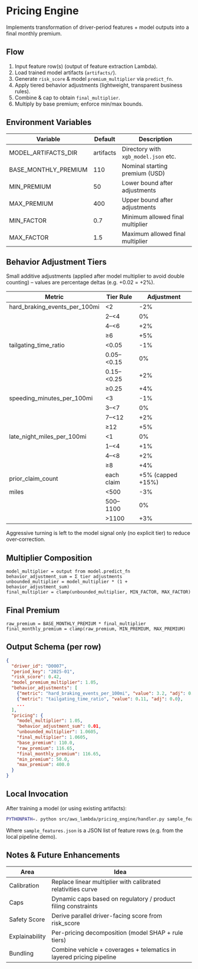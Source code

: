 # Pricing Engine

Implements transformation of driver-period features + model outputs into a final monthly premium.

## Flow
1. Input feature row(s) (output of feature extraction Lambda).
2. Load trained model artifacts (`artifacts/`).
3. Generate `risk_score` & model `premium_multiplier` via `predict_fn`.
4. Apply tiered behavior adjustments (lightweight, transparent business rules).
5. Combine & cap to obtain `final_multiplier`.
6. Multiply by base premium; enforce min/max bounds.

## Environment Variables
| Variable | Default | Description |
|----------|---------|-------------|
| MODEL_ARTIFACTS_DIR | artifacts | Directory with `xgb_model.json` etc. |
| BASE_MONTHLY_PREMIUM | 110 | Nominal starting premium (USD) |
| MIN_PREMIUM | 50 | Lower bound after adjustments |
| MAX_PREMIUM | 400 | Upper bound after adjustments |
| MIN_FACTOR | 0.7 | Minimum allowed final multiplier |
| MAX_FACTOR | 1.5 | Maximum allowed final multiplier |

## Behavior Adjustment Tiers
Small additive adjustments (applied after model multiplier to avoid double counting) – values are percentage deltas (e.g. +0.02 = +2%).

| Metric | Tier Rule | Adjustment |
|--------|-----------|------------|
| hard_braking_events_per_100mi | <2 | -2% |
|  | 2–<4 | 0% |
|  | 4–<6 | +2% |
|  | ≥6 | +5% |
| tailgating_time_ratio | <0.05 | -1% |
|  | 0.05–<0.15 | 0% |
|  | 0.15–<0.25 | +2% |
|  | ≥0.25 | +4% |
| speeding_minutes_per_100mi | <3 | -1% |
|  | 3–<7 | 0% |
|  | 7–<12 | +2% |
|  | ≥12 | +5% |
| late_night_miles_per_100mi | <1 | 0% |
|  | 1–<4 | +1% |
|  | 4–<8 | +2% |
|  | ≥8 | +4% |
| prior_claim_count | each claim | +5% (capped +15%) |
| miles | <500 | -3% |
|  | 500–1100 | 0% |
|  | >1100 | +3% |

Aggressive turning is left to the model signal only (no explicit tier) to reduce over‑correction.

## Multiplier Composition
```
model_multiplier = output from model.predict_fn
behavior_adjustment_sum = Σ tier adjustments
unbounded_multiplier = model_multiplier * (1 + behavior_adjustment_sum)
final_multiplier = clamp(unbounded_multiplier, MIN_FACTOR, MAX_FACTOR)
```

## Final Premium
```
raw_premium = BASE_MONTHLY_PREMIUM * final_multiplier
final_monthly_premium = clamp(raw_premium, MIN_PREMIUM, MAX_PREMIUM)
```

## Output Schema (per row)
```json
{
  "driver_id": "D0007",
  "period_key": "2025-01",
  "risk_score": 0.42,
  "model_premium_multiplier": 1.05,
  "behavior_adjustments": [
    {"metric": "hard_braking_events_per_100mi", "value": 3.2, "adj": 0.0},
    {"metric": "tailgating_time_ratio", "value": 0.11, "adj": 0.0},
    ...
  ],
  "pricing": {
    "model_multiplier": 1.05,
    "behavior_adjustment_sum": 0.01,
    "unbounded_multiplier": 1.0605,
    "final_multiplier": 1.0605,
    "base_premium": 110.0,
    "raw_premium": 116.65,
    "final_monthly_premium": 116.65,
    "min_premium": 50.0,
    "max_premium": 400.0
  }
}
```

## Local Invocation
After training a model (or using existing artifacts):
```bash
PYTHONPATH=. python src/aws_lambda/pricing_engine/handler.py sample_features.json
```
Where `sample_features.json` is a JSON list of feature rows (e.g. from the local pipeline demo).

## Notes & Future Enhancements
| Area | Idea |
|------|------|
| Calibration | Replace linear multiplier with calibrated relativities curve |
| Caps | Dynamic caps based on regulatory / product filing constraints |
| Safety Score | Derive parallel driver-facing score from risk_score |
| Explainability | Per-pricing decomposition (model SHAP + rule tiers) |
| Bundling | Combine vehicle + coverages + telematics in layered pricing pipeline |
